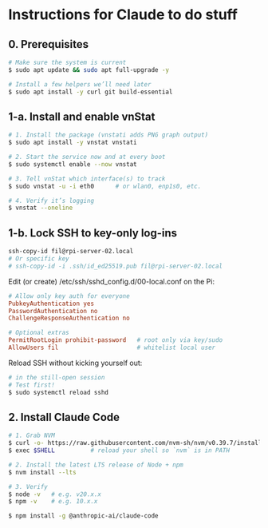# Instructions for Claude to do stuff

## 0. Prerequisites

```bash
# Make sure the system is current
$ sudo apt update && sudo apt full-upgrade -y

# Install a few helpers we’ll need later
$ sudo apt install -y curl git build-essential
```

## 1-a. Install and enable vnStat

```bash
# 1. Install the package (vnstati adds PNG graph output)
$ sudo apt install -y vnstat vnstati

# 2. Start the service now and at every boot
$ sudo systemctl enable --now vnstat

# 3. Tell vnStat which interface(s) to track
$ sudo vnstat -u -i eth0      # or wlan0, enp1s0, etc.

# 4. Verify it’s logging
$ vnstat --oneline
```

## 1-b. Lock SSH to key-only log-ins

```bash
ssh-copy-id fil@rpi-server-02.local
# Or specific key
# ssh-copy-id -i .ssh/id_ed25519.pub fil@rpi-server-02.local
```

Edit (or create) /etc/ssh/sshd_config.d/00-local.conf on the Pi:

```conf
# Allow only key auth for everyone
PubkeyAuthentication yes
PasswordAuthentication no
ChallengeResponseAuthentication no

# Optional extras
PermitRootLogin prohibit-password   # root only via key/sudo
AllowUsers fil                      # whitelist local user
```

Reload SSH without kicking yourself out:
```bash
# in the still-open session
# Test first!
$ sudo systemctl reload sshd
```

## 2. Install Claude Code

```bash
# 1. Grab NVM
$ curl -o- https://raw.githubusercontent.com/nvm-sh/nvm/v0.39.7/install.sh | bash
$ exec $SHELL          # reload your shell so `nvm` is in PATH

# 2. Install the latest LTS release of Node + npm
$ nvm install --lts

# 3. Verify
$ node -v   # e.g. v20.x.x
$ npm -v    # e.g. 10.x.x
```

```bash
$ npm install -g @anthropic-ai/claude-code
```
